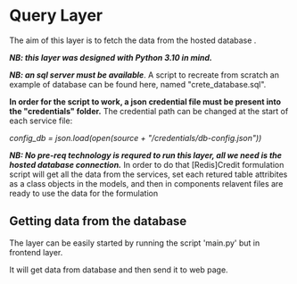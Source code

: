 # Query Layer

The aim of this layer is to fetch the data from the hosted database .

***NB: this layer was designed with Python 3.10 in mind.***

***NB: an sql server must be available***. A script to recreate from scratch an example of database can be found here, named "crete_database.sql".

**In order for the script to work, a json credential file must be present into the "credentials" folder.**
The credential path can be changed at the start of each service file:

*config_db = json.load(open(source + "/credentials/db-config.json"))*

***NB: No pre-req technology is requred to run this layer, all we need is the hosted database connection.*** In order to do that [Redis]Credit formulation script will get all the data from the services, set each retured table attribites as a class objects in the models, and then in components relavent files are ready to use the data for the formulation 

## Getting data from the database

The layer can be easily started by running the script 'main.py' but in frontend layer.

It will get data from database and then send it to web page.
